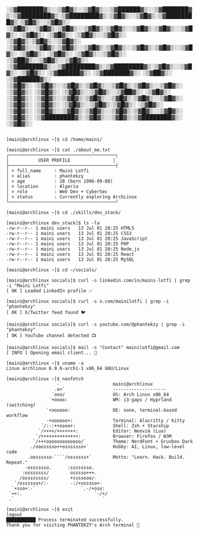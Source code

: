 
░▒▓███████▓▒░░▒▓█▓▒░░▒▓█▓▒░░▒▓██████▓▒░░▒▓███████▓▒░▒▓████████▓▒░▒▓████████▓▒░▒▓█▓▒░░▒▓█▓▒░▒▓████████▓▒░▒▓█▓▒░░▒▓█▓▒░ 
░▒▓█▓▒░░▒▓█▓▒░▒▓█▓▒░░▒▓█▓▒░▒▓█▓▒░░▒▓█▓▒░▒▓█▓▒░░▒▓█▓▒░ ░▒▓█▓▒░   ░▒▓█▓▒░      ░▒▓█▓▒░░▒▓█▓▒░      ░▒▓█▓▒░▒▓█▓▒░░▒▓█▓▒░ 
░▒▓█▓▒░░▒▓█▓▒░▒▓█▓▒░░▒▓█▓▒░▒▓█▓▒░░▒▓█▓▒░▒▓█▓▒░░▒▓█▓▒░ ░▒▓█▓▒░   ░▒▓█▓▒░      ░▒▓█▓▒░░▒▓█▓▒░    ░▒▓██▓▒░░▒▓█▓▒░░▒▓█▓▒░ 
░▒▓███████▓▒░░▒▓████████▓▒░▒▓████████▓▒░▒▓█▓▒░░▒▓█▓▒░ ░▒▓█▓▒░   ░▒▓██████▓▒░ ░▒▓███████▓▒░   ░▒▓██▓▒░   ░▒▓██████▓▒░  
░▒▓█▓▒░      ░▒▓█▓▒░░▒▓█▓▒░▒▓█▓▒░░▒▓█▓▒░▒▓█▓▒░░▒▓█▓▒░ ░▒▓█▓▒░   ░▒▓█▓▒░      ░▒▓█▓▒░░▒▓█▓▒░░▒▓██▓▒░       ░▒▓█▓▒░     
░▒▓█▓▒░      ░▒▓█▓▒░░▒▓█▓▒░▒▓█▓▒░░▒▓█▓▒░▒▓█▓▒░░▒▓█▓▒░ ░▒▓█▓▒░   ░▒▓█▓▒░      ░▒▓█▓▒░░▒▓█▓▒░▒▓█▓▒░         ░▒▓█▓▒░     
░▒▓█▓▒░      ░▒▓█▓▒░░▒▓█▓▒░▒▓█▓▒░░▒▓█▓▒░▒▓█▓▒░░▒▓█▓▒░ ░▒▓█▓▒░   ░▒▓████████▓▒░▒▓█▓▒░░▒▓█▓▒░▒▓████████▓▒░  ░▒▓█▓▒░     
                                                                                                                      
                                                                                                                      
```
             
[maini@archlinux ~]$ cd /home/maini/

[maini@archlinux ~]$ cat ./about_me.txt
┌────────────────────────────────────────┐
│           USER PROFILE                │
├────────────────────────────────────────┤
│ > full_name     : Maini Lotfi 
│ > alias         : phantekzy
│ > age           : 28 (born 1996-09-08)
│ > location      : Algeria
│ > role          : Web Dev + CyberSec 
│ > status        : Currently exploring ArchLinux
└────────────────────────────────────────┘

[maini@archlinux ~]$ cd ./skills/dev_stack/

[maini@archlinux dev_stack]$ ls -la
-rw-r--r-- 1 maini users   13 Jul 01 20:25 HTML5
-rw-r--r-- 1 maini users   13 Jul 01 20:25 CSS3
-rw-r--r-- 1 maini users   13 Jul 01 20:25 JavaScript
-rw-r--r-- 1 maini users   13 Jul 01 20:25 PHP
-rw-r--r-- 1 maini users   13 Jul 01 20:25 Node.js
-rw-r--r-- 1 maini users   13 Jul 01 20:25 React
-rw-r--r-- 1 maini users   13 Jul 01 20:25 MySQL

[maini@archlinux ~]$ cd ~/socials/

[maini@archlinux socials]$ curl -s linkedin.com/in/maini-lotfi | grep -i "Maini Lotfi"
[ OK ] Loaded LinkedIn profile ✅

[maini@archlinux socials]$ curl -s x.com/mainilotfi | grep -i "phantekzy"
[ OK ] X/Twitter feed found 🐦

[maini@archlinux socials]$ curl -s youtube.com/@phantekzy | grep -i "phantekzy"
[ OK ] YouTube channel detected 📺

[maini@archlinux socials]$ mail -s "Contact" mainilotfi@gmail.com
[ INFO ] Opening email client... 📧

[maini@archlinux ~]$ uname -a
Linux archlinux 6.9.6-arch1-1 x86_64 GNU/Linux

[maini@archlinux ~]$ neofetch
                   -`                   maini@archlinux
                  .o+`                  --------------------
                 `ooo/                  OS: Arch Linux x86_64
                `+oooo:                 WM: i3-gaps / Hyprland (switching)
               `+oooooo:                DE: none, terminal-based workflow
               -+oooooo+:               Terminal: Alacritty / Kitty
             `/:-:++oooo+:              Shell: Zsh + Starship
            `/++++/+++++++:             Editor: Neovim (Lua)
           `/++++++++++++++:            Browser: Firefox / W3M
          `/+++ooooooooooooo/`          Theme: NerdFont + Gruvbox Dark
         ./ooosssso++osssssso+`         Hobby: AI, Linux, low-level code
        .oossssso-````/ossssss+`        Motto: "Learn. Hack. Build. Repeat."
       -osssssso.      :ssssssso.       
      :osssssss/        osssso+++.      
     /ossssssss/        +ssssooo/-      
   `/ossssso+/:-        -:/+osssso+-    
  `+sso+:-`                 `.-/+oso:    
 `++:.                           `-/+/   
 .`                                 `

[maini@archlinux ~]$ exit
logout
███████████ Process terminated successfully.
Thank you for visiting PHANTEKZY's Arch terminal 🐧

